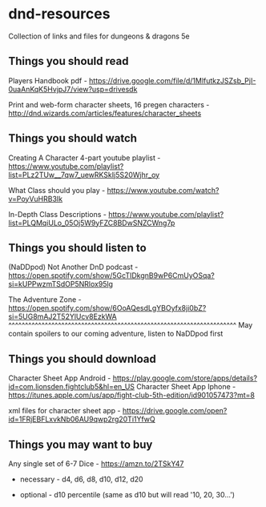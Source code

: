 # dnd-resources

Collection of links and files for dungeons & dragons 5e


## Things you should read

Players Handbook pdf - https://drive.google.com/file/d/1MlfutkzJSZsb_PjI-0uaAnKqK5HvjpJ7/view?usp=drivesdk

Print and web-form character sheets, 16 pregen characters - http://dnd.wizards.com/articles/features/character_sheets


## Things you should watch

Creating A Character 4-part youtube playlist - https://www.youtube.com/playlist?list=PLz2TUw__7qw7_uewRKSkIj5S20Wjhr_oy

What Class should you play - https://www.youtube.com/watch?v=PoyVuHRB3Ik

In-Depth Class Descriptions - https://www.youtube.com/playlist?list=PLQMqiULo_05Oj5W9yFZC8BDwSNZCWng7p


## Things you should listen to

(NaDDpod) Not Another DnD podcast - https://open.spotify.com/show/5GcTIDkgnB9wP6CmUyOSqa?si=kUPPwzmTSdOP5NRlox95lg

The Adventure Zone - https://open.spotify.com/show/6OoAQesdLgYBOyfx8ji0bZ?si=5UG8mAJ2T52YlUcv8EzkWA
^^^^^^^^^^^^^^^^^^^^^^^^^^^^^^^^^^^^^^^^^^^^^^^^^^^^^^^^^^^^^^^^^^^^^
May contain spoilers to our coming adventure, listen to NaDDpod first


## Things you should download

Character Sheet App Android - https://play.google.com/store/apps/details?id=com.lionsden.fightclub5&hl=en_US
Character Sheet App Iphone - https://itunes.apple.com/us/app/fight-club-5th-edition/id901057473?mt=8

xml files for character sheet app - https://drive.google.com/open?id=1FRjEBFLxvkNb06AU9qwp2rg20Ti1YfwQ


## Things you may want to buy

Any single set of 6-7 Dice - https://amzn.to/2TSkY47

  * necessary - d4, d6, d8, d10, d12, d20
  
  * optional - d10 percentile (same as d10 but will read '10, 20, 30...')
